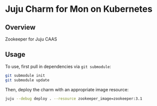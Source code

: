 
Juju Charm for Mon on Kubernetes
==================================

Overview
---------

Zookeeper for Juju CAAS

Usage
---------

To use, first pull in dependencies via `git submodule`:

```bash
git submodule init
git submodule update
```

Then, deploy the charm with an appropriate image resource:

```bash
juju --debug deploy . --resource zookeeper_image=zookeeper:3.1
```
